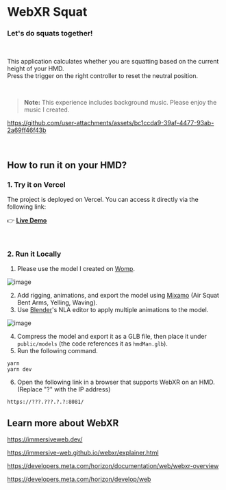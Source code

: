 # WebXR Squat
### Let's do squats together!

<br>

This application calculates whether you are squatting based on the current height of your HMD.<br>
Press the trigger on the right controller to reset the neutral position.

<br>

> **Note:** This experience includes background music. Please enjoy the music I created.

https://github.com/user-attachments/assets/bc1ccda9-39af-4477-93ab-2a69ff46f43b

<br>

## How to run it on your HMD?
### 1. Try it on Vercel  
The project is deployed on Vercel. You can access it directly via the following link:  

👉 **[Live Demo](https://webxr-squat.vercel.app/)**  

<br>

### 2. Run it Locally
1. Please use the model I created on [Womp](https://beta.womp.com/community?sortBy=newest&preview=1303177#discover_filter_container).

![image](https://github.com/user-attachments/assets/439a4088-64c6-4a35-861b-be4867cc7f1b)

2. Add rigging, animations, and export the model using [Mixamo](https://www.mixamo.com/#/) (Air Squat Bent Arms, Yelling, Waving).
3. Use [Blender](https://www.blender.jp/)'s NLA editor to apply multiple animations to the model.

![image](https://github.com/user-attachments/assets/0e8daf91-eb6a-4b05-8292-d12cb7edc828)

4. Compress the model and export it as a GLB file, then place it under `public/models` (the code references it as `hmdMan.glb`).
5. Run the following command.

```
yarn
yarn dev
```

6.  Open the following link in a browser that supports WebXR on an HMD.(Replace "?" with the IP address)

`https://???.???.?.?:8081/`

## Learn more about WebXR

https://immersiveweb.dev/

https://immersive-web.github.io/webxr/explainer.html

https://developers.meta.com/horizon/documentation/web/webxr-overview

https://developers.meta.com/horizon/develop/web
